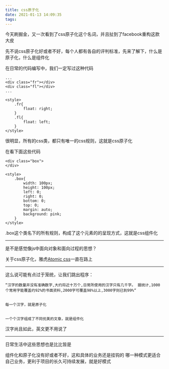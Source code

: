 ```yaml
---
title: css原子化
date: 2021-01-13 14:09:35
tags:
---
```



今天刷掘金，又一次看到了css原子化这个名词，并且扯到了facebook重构这款大皮

先不说css原子化好或者不好，每个人都有各自的评判标准，先来了解下，什么是原子化，什么是组件化

在日常的代码编写中，我们一定写过这种代码

``` vue
...
<div class="fr"></div>
<div class="fl"></div>
...

<style>
    .fr{
        float: right;
    }
    .fl{
        float: left;
    }
</style>
```

很明显，所有的css类，都只有唯一的css规则，这就是css原子化

在看下面这些代码

```vue
<div class="box">
</div>

<style>
    .box{
        width: 100px;
        height: 100px;
        left: 0;
        right: 0;
        bottom: 0;
        top: 0;
        margin: auto;
        background: pink;
    }
</style>
```

.box这个类名下的所有规则，构成了这个元素的的呈现方式，这就是css组件化

---

是不是感觉像js中面向对象和面向过程的思想？

关于css原子化，雅虎[Atomic css](https://acss.io/)一直在路上


---

这么说可能有点过于笼统，让我们跳出程序：

```
“汉字的数量并没有准确数字,大约将近十万个,日常所使用的汉字只有几千字。 据统计,1000个常用字能覆盖约92%的书面资料,2000字可覆盖98%以上,3000字则已到99%“


每一个汉字，就是原子化


一个个汉字组成了不同优美的文章，就是组件化

```


汉字尚且如此，英文更不用说了

---



日常生活中这些思想也是比比皆是


组件化和原子化没有好或者不好，这和具体的业务还是挂钩的
哪一种模式更适合自己业务，更利于项目的长久可持续发展，就是好模式
